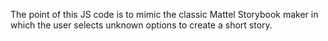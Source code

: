 The point of this JS code is to mimic the classic Mattel Storybook maker in which the user selects unknown options to create a short story.
